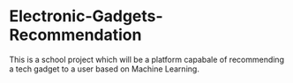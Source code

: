 # Electronic-Gadgets-Recommendation
This is a school project which will be a platform capabale of recommending a tech gadget to a user based on Machine Learning.
